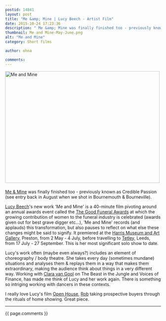 ```yaml
---
postid: 14841
layout: post
title: "Me &amp; Mine | Lucy Beech - Artist Film"
date: 2015-10-24 17:23:36
description: " Me &amp; Mine was finally finished too - previously known as Credible Passion (see entry back in August when we shot in Bournemouth &amp; Bourneville). Lucy Beech&#8217;s new work &#8216;Me and Mine&#8217; is a 40-minute film pivoting around an&#8230;"
thumbnail: Me and Mine-May-June.png
alt: "Me and Mine"
category: Short films

author: ohna

comments:
---
```


<p><a href="{{ site.baseurl }}/assets_c/2015/10/Me and Mine-May-June-1240.html" onclick="window.open('{{ site.baseurl }}/assets_c/2015/10/Me and Mine-May-June-1240.html','popup','width=759,height=551,scrollbars=no,resizable=no,toolbar=no,directories=no,location=no,menubar=no,status=no,left=0,top=0'); return false"><img src="{{ site.baseurl }}/assets_c/2015/10/Me and Mine-May-June-thumb-500x362-1240.png" width="500" height="362" alt="Me and Mine" class="mt-image-none" style="" /></a>
<a href="http://www.fvu.co.uk/projects/detail/commissions/me-and-mine"><br /><br />
Me &amp; Mine</a> was finally finished too - previously known as Credible Passion (see entry back in August when we shot in Bournemouth &amp; Bourneville). </p>

<p><a href="http://www.lucybeech.com/">Lucy Beech</a>'s new work 'Me and Mine' is a 40-minute film pivoting around an annual awards event called the <a href="http://goodfuneralawards.co.uk/">The Good Funeral Awards</a> at which the growing contribution of women to the funeral industry is celebrated (awards given out for best grave digger etc...), 'Me and Mine' records (and applauds) this transformation, but also pauses to reflect on what else these changes might be said to signify. It premiered at the <a href="http://www.harrismuseum.org.uk/">Harris Museum and Art Gallery</a>, Preston, from 2 May - 4 July, before travelling to <a href="http://thetetley.org/">Tetley,</a> Leeds, from 17 July - 27 September. This is her most significant solo show to date. </p>

<p>Lucy's work often (maybe even always?) includes an element of choreography / body theatre. She takes every day (sometimes mundane) situations and analyses them &amp; replays them in a way that makes them extraordinary, making the audience think about things in a very different way. Working with <a href="http://www.claravangool.nl/">Clara van Gool</a> on The Beast in the Jungle and Voices of Finance, has made me think of Lucy and her work again. There is something so intriging working with dancers in these contexts. </p>

<p>I really love Lucy's film <a href="https://vimeo.com/59295624">Open House</a>, <a href="http://www.robertcrosse.com">Rob</a> taking prospective buyers through the rituals of home showing. Great piece.</p>

<hr>

{{ page.comments }}


